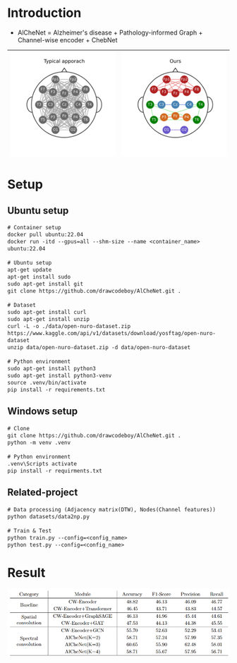 # Introduction
* AlCheNet = Alzheimer's disease + Pathology-informed Graph + Channel-wise encoder + ChebNet

![tomo1](assets/tomomap_1.jpg) | ![tomo2](assets/tomomap_2.jpg)
--- | --- |

# Setup
## Ubuntu setup
```
# Container setup
docker pull ubuntu:22.04
docker run -itd --gpus=all --shm-size --name <container_name> ubuntu:22.04

# Ubuntu setup
apt-get update
apt-get install sudo
sudo apt-get install git
git clone https://github.com/drawcodeboy/AlCheNet.git .

# Dataset
sudo apt-get install curl
sudo apt-get install unzip
curl -L -o ./data/open-nuro-dataset.zip https://www.kaggle.com/api/v1/datasets/download/yosftag/open-nuro-dataset
unzip data/open-nuro-dataset.zip -d data/open-nuro-dataset

# Python environment
sudo apt-get install python3
sudo apt-get install python3-venv
source .venv/bin/activate
pip install -r requirements.txt
```
## Windows setup
```
# Clone
git clone https://github.com/drawcodeboy/AlCheNet.git .
python -m venv .venv

# Python environment
.venv\Scripts activate
pip install -r requirments.txt
```
## Related-project
```
# Data processing (Adjacency matrix(DTW), Nodes(Channel features))
python datasets/data2np.py

# Train & Test
python train.py --config=<config_name>
python test.py --config=<config_name>
```
# Result
![result](assets/result.png)